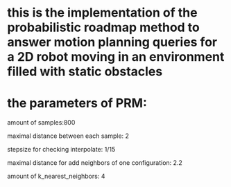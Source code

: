 # this is the implementation of the probabilistic roadmap method to answer motion planning queries for a 2D robot moving in an environment filled with static obstacles

# the parameters of PRM:

amount of samples:800

maximal distance between each sample: 2

stepsize for checking interpolate: 1/15

maximal distance for add neighbors of one configuration: 2.2

amount of k_nearest_neighbors: 4
